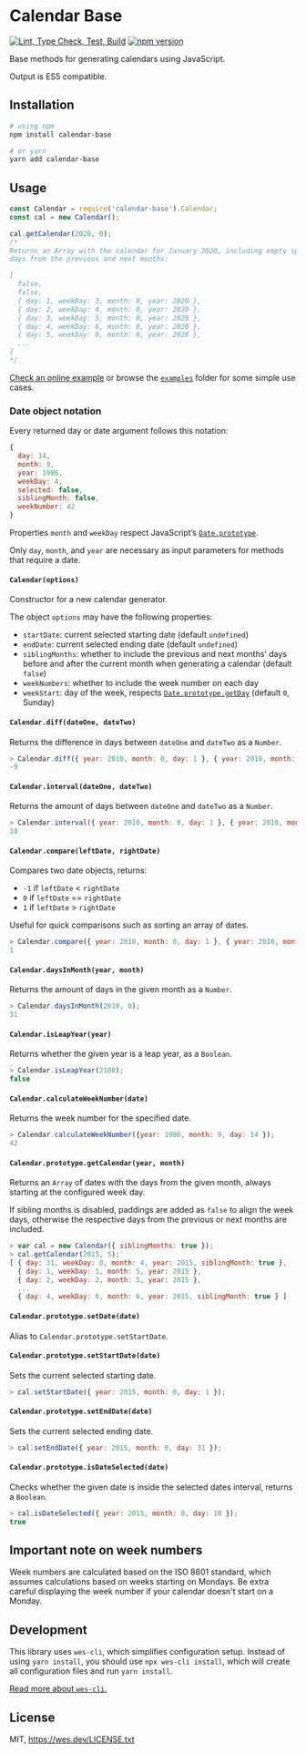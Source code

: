# Calendar Base

[![Lint, Type Check, Test, Build](https://github.com/WesSouza/calendar-base/actions/workflows/lint-typecheck-test-build.yml/badge.svg)](https://github.com/WesSouza/calendar-base/actions/workflows/lint-typecheck-test-build.yml) [![npm version](https://badge.fury.io/js/calendar-base.svg)](https://www.npmjs.com/package/calendar-base)

Base methods for generating calendars using JavaScript.

Output is ES5 compatible.

## Installation

```bash
# using npm
npm install calendar-base

# or yarn
yarn add calendar-base
```

## Usage

```js
const Calendar = require('calendar-base').Calendar;
const cal = new Calendar();

cal.getCalendar(2020, 0);
/*
Returns an Array with the calendar for January 2020, including empty spaces for
days from the previous and next months:

[
  false,
  false,
  { day: 1, weekDay: 3, month: 0, year: 2020 },
  { day: 2, weekDay: 4, month: 0, year: 2020 },
  { day: 3, weekDay: 5, month: 0, year: 2020 },
  { day: 4, weekDay: 6, month: 0, year: 2020 },
  { day: 5, weekDay: 0, month: 0, year: 2020 },
  ...
]
*/
```

[Check an online example](https://npm.runkit.com/calendar-base) or browse the
[`examples`](./examples/) folder for some simple use cases.

### Date object notation

Every returned day or date argument follows this notation:

```js
{
  day: 14,
  month: 9,
  year: 1986,
  weekDay: 4,
  selected: false,
  siblingMonth: false,
  weekNumber: 42
}
```

Properties `month` and `weekDay` respect JavaScript’s
[`Date.prototype`](https://developer.mozilla.org/en-US/docs/Web/JavaScript/Reference/Global_Objects/Date/prototype).

Only `day`, `month`, and `year` are necessary as input parameters for methods
that require a date.

#### `Calendar(options)`

Constructor for a new calendar generator.

The object `options` may have the following properties:

- `startDate`: current selected starting date (default `undefined`)
- `endDate`: current selected ending date (default `undefined`)
- `siblingMonths`: whether to include the previous and next months’ days before
  and after the current month when generating a calendar (default `false`)
- `weekNumbers`: whether to include the week number on each day
- `weekStart`: day of the week, respects
  [`Date.prototype.getDay`](https://developer.mozilla.org/en-US/docs/Web/JavaScript/Reference/Global_Objects/Date/getDay) (default `0`, Sunday)

#### `Calendar.diff(dateOne, dateTwo)`

Returns the difference in days between `dateOne` and `dateTwo` as a `Number`.

```js
> Calendar.diff({ year: 2010, month: 0, day: 1 }, { year: 2010, month: 0, day: 10 });
-9
```

#### `Calendar.interval(dateOne, dateTwo)`

Returns the amount of days between `dateOne` and `dateTwo` as a `Number`.

```js
> Calendar.interval({ year: 2010, month: 0, day: 1 }, { year: 2010, month: 0, day: 10 });
10
```

#### `Calendar.compare(leftDate, rightDate)`

Compares two date objects, returns:

- `-1` if `leftDate` < `rightDate`
- `0` if `leftDate` == `rightDate`
- `1` if `leftDate` > `rightDate`

Useful for quick comparisons such as sorting an array of dates.

```js
> Calendar.compare({ year: 2010, month: 0, day: 1 }, { year: 2010, month: 0, day: 10 });
1
```

#### `Calendar.daysInMonth(year, month)`

Returns the amount of days in the given month as a `Number`.

```js
> Calendar.daysInMonth(2010, 0);
31
```

#### `Calendar.isLeapYear(year)`

Returns whether the given year is a leap year, as a `Boolean`.

```js
> Calendar.isLeapYear(2100);
false
```

#### `Calendar.calculateWeekNumber(date)`

Returns the week number for the specified date.

```js
> Calendar.calculateWeekNumber({year: 1986, month: 9, day: 14 });
42
```

#### `Calendar.prototype.getCalendar(year, month)`

Returns an `Array` of dates with the days from the given month, always starting
at the configured week day.

If sibling months is disabled, paddings are added as `false` to align the week
days, otherwise the respective days from the previous or next months are
included.

```js
> var cal = new Calendar({ siblingMonths: true });
> cal.getCalendar(2015, 5);
[ { day: 31, weekDay: 0, month: 4, year: 2015, siblingMonth: true },
  { day: 1, weekDay: 1, month: 5, year: 2015 },
  { day: 2, weekDay: 2, month: 5, year: 2015 },
  ...
  { day: 4, weekDay: 6, month: 6, year: 2015, siblingMonth: true } ]
```

#### `Calendar.prototype.setDate(date)`

Alias to `Calendar.prototype.setStartDate`.

#### `Calendar.prototype.setStartDate(date)`

Sets the current selected starting date.

```js
> cal.setStartDate({ year: 2015, month: 0, day: 1 });
```

#### `Calendar.prototype.setEndDate(date)`

Sets the current selected ending date.

```js
> cal.setEndDate({ year: 2015, month: 0, day: 31 });
```

#### `Calendar.prototype.isDateSelected(date)`

Checks whether the given date is inside the selected dates interval, returns a
`Boolean`.

```js
> cal.isDateSelected({ year: 2015, month: 0, day: 10 });
true
```

## Important note on week numbers

Week numbers are calculated based on the ISO 8601 standard, which assumes
calculations based on weeks starting on Mondays. Be extra careful displaying the
week number if your calendar doesn't start on a Monday.

## Development

This library uses `wes-cli`, which simplifies configuration setup. Instead of
using `yarn install`, you should use `npx wes-cli install`, which will create
all configuration files and run `yarn install`.

[Read more about `wes-cli`.](https://github.com/WesSouza/wes-cli/#wes-install)

## License

MIT, https://wes.dev/LICENSE.txt
